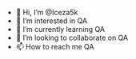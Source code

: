 - 👋 Hi, I’m @Iceza5k
- 👀 I’m interested in QA
- 🌱 I’m currently learning QA
- 💞️ I’m looking to collaborate on QA
- 📫 How to reach me QA

<!---
Iceza5k/Iceza5k is a ✨ special ✨ repository because its `README.md` (this file) appears on your GitHub profile.
You can click the Preview link to take a look at your changes.
--->
